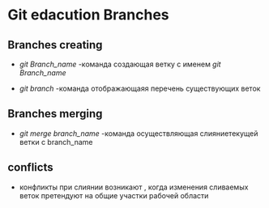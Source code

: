 # Git edacution Branches

## Branches creating

* *git Branch_name* -команда создающая ветку с именем *git Branch_name*

* *git branch* -команда отображающаяя перечень существующих веток

## Branches merging

* *git merge branch_name* -команда осуществляющая слияниетекущей ветки с branch_name

## conflicts

* конфликты при слиянии возникают , когда изменения сливаемых веток претендуют на общие участки рабочей области